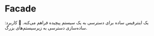 # Facade
یک اینترفیس ساده برای دسترسی به یک سیستم پیچیده فراهم می‌کنه.
📌 کاربرد: ساده‌سازی دسترسی به زیرسیستم‌های بزرگ.
